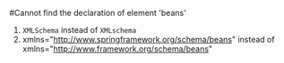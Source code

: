 #Cannot find the declaration of element 'beans'
1. `XMLSchema` instead of `XMLschema`
2.  xmlns="http://www.springframework.org/schema/beans" instead of xmlns="http://www.framework.org/schema/beans"
